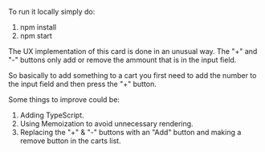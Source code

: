 To run it locally simply do:
1) npm install
2) npm start


The UX implementation of this card is done in an unusual way.
The "+" and "-" buttons only add or remove the ammount that is in the input field.

So basically to add something to a cart you first need to add the number to the input field and then press the "+" button.


Some things to improve could be:
1. Adding TypeScript.
2. Using Memoization to avoid unnecessary rendering.
3. Replacing the "+" & "-" buttons with an "Add" button and making a remove button in the carts list.
